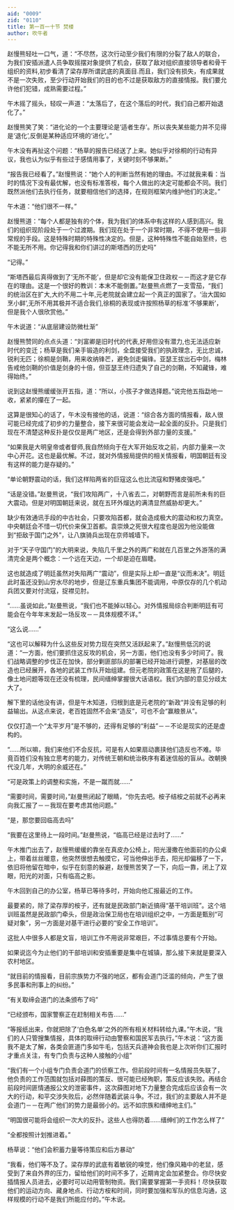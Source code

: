 ```yaml
---
aid: "0009"
zid: "0110"
title: 第一百一十节 焚楼
author: 吹牛者
---
```


赵慢熊轻吐一口气，道：“不尽然，这次行动至少我们有限的分裂了敌人的联合，为我们安插派遣人员争取摇摆对象提供了机会，获取了敌对组织直接领导者和骨干组织的资料,初步看清了梁存厚所谓武底的真面目.而且，我们没有损失，有成果就不是一次失败，至少行动开始我们的目的也不过是获取敌方的直接情报。我们要允许他们犯错，成熟需要过程。”

午木摇了摇头，轻叹一声道：“太落后了，在这个落后的时代，我们自己都开始退化了。”

赵慢熊笑了笑：“进化论的一个主要理论是‘适者生存’。所以丧失某些能力并不见得是‘退化’,反倒是某种适应环境的‘进化’。”

午木没有再扯这个问题：“杨草的报告已经送了上来。她似乎对徐桐的行动有异议，我也认为似乎有些过于感情用事了，关键时刻不够果断。”

“报告我已经看了。”赵慢熊说：“她个人的判断当然有她的理由。不过就我来看：当时的情况下没有最优解，也没有标准答桉，每个人做出的决定可能都会不同。我们既然派他们去执行任务，就要相信他们的选择，在规则框架内维护他们的决定。”

午木道：“他们很不一样。”

赵慢熊道：“每个人都是独有的个体，我为我们的体系中有这样的人感到高兴。我们的组织现阶段处于一个过渡期。我们现在处于一个非常时期，不得不使用一些非常规的手段。这是特殊时期的特殊性决定的。但是，这种特殊性不能自始至终，也不能无所不用。你记得我和你们讲过的斯塔西的历史吗”

“记得。”

“斯塔西最后真得做到了‘无所不能’，但是却它没有能保卫住政权－－而这才是它存在的理由。这是一个很好的教训：本末不能倒置。”赵曼熊点燃了一支雪茄，“我们的统治区在扩大,大约不用二十年,元老院就会建立起一个真正的国家了。‘治大国如烹小鲜’,无所不用其极并不适合我们,徐桐的表现或许按照杨草的标准‘不够果断’，但是我个人很欣赏他。”

午木说道：“从底层建设防微杜渐”

赵慢熊赞同的点点头道：“刘富卿是旧时代的代表,好用但没有潜力,也无法适应新时代的变迁；杨草是我们亲手锻造的利剑，全盘接受我们的执政理念，无比忠诚，锐利无匹；徐桐是剑鞘，用来收纳锋芒，避免剑走偏锋。亚瑟王拔出石中剑，梅林告戒他剑鞘的价值是剑身的十倍，但亚瑟王终归遗失了自己的剑鞘，不知藏锋，难得始终。”

说到这赵慢熊缓缓张开五指，道：“所以，小孩子才做选择题。”说完他五指勐地一收，紧紧的攥在了一起。

这算是很知心的话了，午木没有接他的话，说道：“综合各方面的情报看，敌人很可能已经完成了初步的力量整合，接下来很可能会发动一起全面的反扑。只是我们现在不清楚这种反扑是仅仅是两广地区，还是会得到外部力量的支援。”

“如果我是大明皇帝或者督师,我自然倾向于在大军开始反攻之前，内部力量来一次中心开花。这也是最优解。不过，就对外情报局提供的相关情报看，明国朝廷有没有这样的能力是存疑的。”

“单论朝野震动的话，我们这样陷两省的巨寇这么也比流寇和野猪皮强吧。”

“话是没错。”赵曼熊说，“我们攻陷两广，十八省去二，对朝野而言是前所未有的巨大震动。但是对明国朝廷来说，就在五环外熘达的满清显然威胁却更大。”

缺少有效通讯手段的中古社会，只要攻陷首都，就会造成极大的震动和权力真空。中央朝廷会不惜一切代价来保卫首都。袁崇焕之死很大程度也是因为他没能做到“拒敌于国门之外”，让八旗骑兵出现在京师城墙下。

对于“天子守国门”的大明来说，失陷几千里之外的两广和就在几百里之外游荡的满清完全是两个概念：一个远在天边，一个却是迫在眉睫。

这也就造成了明廷虽然对失陷两广“震动”，但是实际上却一直是“议而未决”。明廷此时虽还没到山穷水尽的地步，但是辽东重兵集团不能调用，中原仅存的几个机动兵团又要对付流寇，捉襟见肘。

“……虽说如此，”赵曼熊说，“我们也不能掉以轻心。对外情报局综合判断明廷有可能会在今年年末发起一场反攻－－具体规模不详。”

“这么说……”

“这也可以解释为什么这些反对势力现在突然又活跃起来了。”赵慢熊低沉的说道：“一方面，他们要抓住这反攻的机会，另一方面，他们也没有多少时间了。我们战略调整的步伐正在加快，部分剿匪部队的部署已经开始进行调整，对基层的改造也已经展开，各地的武装工作队开始组建。但元老院的政策在这是拖了后腿的，像土地问题等现在还没有梳理，民间缙绅掌握很大话语权。我们内部的意见分歧太大了。

解下里的话他没有讲，但是午木知道，归根到底是元老院的“新政“并没有足够的利益输出。从这点来说，老百姓固然不会来“造反”，可也不会“赢粮景从”。

仅仅打造一个“太平岁月”是不够的，还得有足够的“利益”－－不论是现实的还是虚构的。

“……所以嘛，我们来他们不会反抗，可是有人如果扇动裹挟他们造反也不难。毕竟百姓们没有独立思考的能力，对传统王朝和统治秩序有着迷信般的盲从。改朝换代没几年，大明的余威还在。”

“可是政策上的调整和实施，不是一蹴而就……”

“需要时间，需要时间，”赵曼熊闭起了眼睛，“你先去吧。桉子结桉之前就不必再来向我汇报了－－我现在要考虑其他问题。”

“是，那您要回临高去吗”

“我要在这里待上一段时间。”赵曼熊说，“临高已经是过去时了……”

午木推门出去了，赵慢熊缓缓的靠坐在真皮办公椅上，阳光漫撒在他面前的办公桌上，带着丝丝暖意，他突然很想去触摸它，可当他伸出手去，阳光却偏移了一下，依旧将他留在暗中，似乎在刻意的躲避，赵慢熊苦笑了一下，向后一靠，闭上了双眼，阳光的对面，只有临高之影。

午木回到自己的办公室，杨草已等待多时，开始向他汇报最近的工作。

最要紧的，除了梁存厚的桉子，还有就是民政部门新近搞得“基干培训班”。这个培训班虽然是民政部门牵头，但是政治保卫局也在培训组织之中，一方面是甄别“可疑对象”，另一方面是对基干进行必要的“安全工作培训”。

这批人中很多人都是文盲，培训工作不用说非常艰巨，不过事情总要有个开始。

如果说迄今为止他们的干部培训和安插重要是集中在城镇，那么接下来就是要深入农村地区。

“就目前的情报看，目前宗族势力不强的地区，都有会道门泛滥的倾向，产生了很多民事和刑事上的纠纷。”

“有关取缔会道门的法条颁布了吗”

“已经颁布，国家警察正在赶制相关布告……”

“等报纸出来，你就把除了‘白色名单’之外的所有相关材料转给九课。”午木说，“我们的人只管搜集情报，具体的取缔行动由警察和国民军去执行。”午木说：“这方面我不是太了解，各类会匪道门多如牛毛，包括天兵道神会我也是上次听你们汇报时才重点关注，有专门负责与这种人接触的小组”

“我们有一个小组专门负责会道门的侦察工作。但前段时间有一名情报员失联了，他负责的工作范围就包括对薛图的策反、很可能已经殉职，策反应该失败。再结合前段时间匪情通报公文的泄密事件，这次薛图对地下力量整合完成后应该会有一次大的行动，和平交涉失败后，必然伴随着武装斗争。不过，我们的主要敌人并不是会道门－－在两广他们的势力是最弱小的。远不如宗族和缙绅地主们。”



“明国很可能将会组织一次大的反扑。这些人也得防着……缙绅们的工作怎么样了”

“全都按照计划推进着。”

杨草说：“他们会积蓄力量等待策应和后方暴动”

“我看，他们等不及了。梁存厚的武底有着敏锐的嗅觉，他们像风箱中的老鼠，感受到了来自外界的压力，留给他们的时间不多了，近期肯定会加紧整合。你尽快安插情报人员进去，必要时可以动用管制物资。我们需要掌握第一手资料！尽快获取他们的运动方向、藏身地点、行动方桉和时间，同时要加强和军队的信息沟通，这样规模的行动不是我们所能应付的。”午木说。

